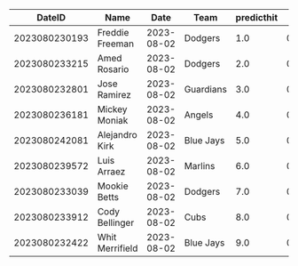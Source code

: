 DateID         |  Name             |  Date        |  Team       |  predicthit  |  predicthitproba     |  hitbool  |  Last7DaysAVG  |  Last15DaysAVG  |  Last30DaysAVG
---------------|-------------------|--------------|-------------|--------------|----------------------|-----------|----------------|-----------------|---------------
2023080230193  |  Freddie Freeman  |  2023-08-02  |  Dodgers    |  1.0         |  0.6191121890134793  |  False    |  0.45          |  0.458          |  0.404
2023080233215  |  Amed Rosario     |  2023-08-02  |  Dodgers    |  2.0         |  0.6064127052290347  |  False    |  0.333         |  0.306          |  0.294
2023080232801  |  Jose Ramirez     |  2023-08-02  |  Guardians  |  3.0         |  0.6043806453934909  |  False    |  0.333         |  0.321          |  0.283
2023080236181  |  Mickey Moniak    |  2023-08-02  |  Angels     |  4.0         |  0.6039232516661601  |  False    |  0.226         |  0.298          |  0.33
2023080242081  |  Alejandro Kirk   |  2023-08-02  |  Blue Jays  |  5.0         |  0.6033149110588046  |  False    |  0.4           |  0.448          |  0.275
2023080239572  |  Luis Arraez      |  2023-08-02  |  Marlins    |  6.0         |  0.6010087339518049  |  False    |  0.48          |  0.408          |  0.355
2023080233039  |  Mookie Betts     |  2023-08-02  |  Dodgers    |  7.0         |  0.6005775711045059  |  False    |  0.4           |  0.225          |  0.309
2023080233912  |  Cody Bellinger   |  2023-08-02  |  Cubs       |  8.0         |  0.6005731418666825  |  False    |  0.345         |  0.368          |  0.398
2023080232422  |  Whit Merrifield  |  2023-08-02  |  Blue Jays  |  9.0         |  0.5991107400571385  |  False    |  0.333         |  0.345          |  0.356
